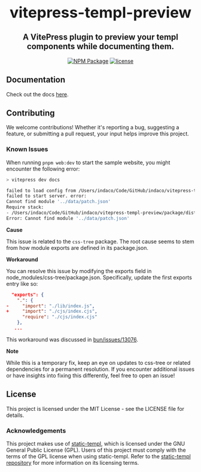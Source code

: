 <h1 align="center" style="font-size: 2.5rem;">vitepress-templ-preview</h1>
<h2 align="center">A VitePress plugin to preview your templ components while documenting them.</h2>
<p align="center">
    <a href="https://www.npmjs.com/package/vitepress-templ-preview" target="_blank"><img src="https://img.shields.io/npm/v/vitepress-templ-preview.svg?style=flat" alt="NPM Package" /></a>
    <a href="https://github.com/indaco/vitepress-templ-preview/blob/main/LICENSE" target="_blank">
        <img src="https://img.shields.io/badge/license-mit-blue?style=flat-square&logo=none" alt="license" />
    </a>
</p>

## Documentation

Check out the docs [here](https://vitepress-templ-preview.indaco.dev).

## Contributing

We welcome contributions! Whether it's reporting a bug, suggesting a feature, or submitting a pull request, your input helps improve this project.

### Known Issues

When running `pnpm web:dev` to start the sample website, you might encounter the following error:

```bash
> vitepress dev docs

failed to load config from /Users/indaco/Code/GitHub/indaco/vitepress-templ-preview/website/docs/.vitepress/config.mts
failed to start server. error:
Cannot find module '../data/patch.json'
Require stack:
- /Users/indaco/Code/GitHub/indaco/vitepress-templ-preview/package/dist/plugin/index.esm.js
Error: Cannot find module '../data/patch.json'
```

**Cause**

This issue is related to the `css-tree` package. The root cause seems to stem from how module exports are defined in its package.json.

**Workaround**

You can resolve this issue by modifying the exports field in node_modules/css-tree/package.json. Specifically, update the first exports entry like so:

```json
  "exports": {
    ".": {
-     "import": "./lib/index.js",
+     "import": "./cjs/index.cjs",
      "require": "./cjs/index.cjs"
    },
   ...
```

This workaround was discussed in [bun/issues/13076](https://github.com/oven-sh/bun/issues/13076#issuecomment-2550735879).

**Note**

While this is a temporary fix, keep an eye on updates to css-tree or related dependencies for a permanent resolution. If you encounter additional issues or have insights into fixing this differently, feel free to open an issue!

## License

This project is licensed under the MIT License - see the LICENSE file for details.

### Acknowledgements

This project makes use of [static-templ](https://github.com/nokacper24/static-templ), which is licensed under the GNU General Public License (GPL). Users of this project must comply with the terms of the GPL license when using static-templ. Refer to the [static-templ repository](https://github.com/nokacper24/static-templ) for more information on its licensing terms.
